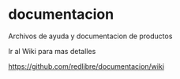 # documentacion
Archivos de ayuda y documentacion de productos

Ir al Wiki para mas detalles

https://github.com/redlibre/documentacion/wiki
